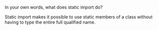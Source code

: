 In your own words, what does static import do?

Static import makes it possible to use static members of a class without having to type the entire  full qualified name.

